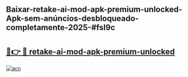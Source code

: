 ## Baixar-retake-ai-mod-apk-premium-unlocked-Apk-sem-anúncios-desbloqueado-completamente-2025-#fsl9c

# <h2><a href="https://ainizakaria.my?title=retake-ai-mod-apk-premium-unlocked&ref=20M">🔗👉 🔴 retake-ai-mod-apk-premium-unlocked</a></h2>

[![acn](https://github.com/user-attachments/assets/0f9c940e-d8b0-45ae-aac7-cd30a18b3e1c)](https://ainizakaria.my?title=retake-ai-mod-apk-premium-unlocked&ref=20M)


